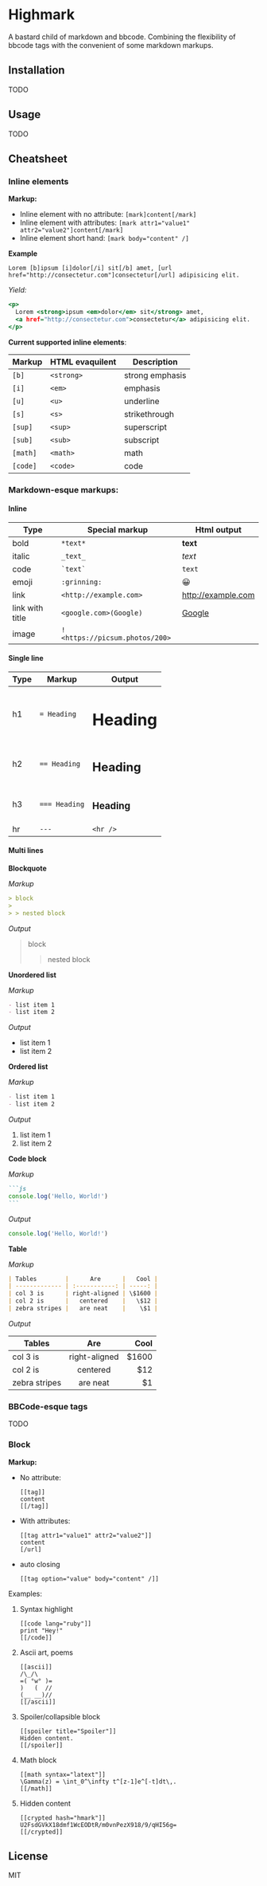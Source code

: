 # Highmark

A bastard child of markdown and bbcode. Combining the flexibility of bbcode tags
with the convenient of some markdown markups.

## Installation

TODO

## Usage

TODO

## Cheatsheet

### Inline elements

**Markup:**

- Inline element with no attribute: `[mark]content[/mark]`
- Inline element with attributes: `[mark attr1="value1" attr2="value2"]content[/mark]`
- Inline element short hand: `[mark body="content" /]`

**Example**

```bbcode
Lorem [b]ipsum [i]dolor[/i] sit[/b] amet, [url href="http://consectetur.com"]consectetur[/url] adipisicing elit.
```

_Yield:_

```htm
<p>
  Lorem <strong>ipsum <em>dolor</em> sit</strong> amet,
  <a href="http://consectetur.com">consectetur</a> adipisicing elit.
</p>
```

**Current supported inline elements**:

| Markup   | HTML evaquilent | Description     |
| -------- | --------------- | --------------- |
| `[b]`    | `<strong>`      | strong emphasis |
| `[i]`    | `<em>`          | emphasis        |
| `[u]`    | `<u>`           | underline       |
| `[s]`    | `<s>`           | strikethrough   |
| `[sup]`  | `<sup>`         | superscript     |
| `[sub]`  | `<sub>`         | subscript       |
| `[math]` | `<math>`        | math            |
| `[code]` | `<code>`        | code            |

### Markdown-esque markups:

#### Inline

| Type            | Special markup                 | Html output                                                                           |
| --------------- | ------------------------------ | ------------------------------------------------------------------------------------- |
| bold            | `*text*`                       | <strong>text</strong>                                                                 |
| italic          | `_text_`                       | <em>text</em>                                                                         |
| code            | `` `text` ``                   | <code>text</code>                                                                     |
| emoji           | `:grinning:`                   | 😀                                                                                    |
| link            | `<http://example.com>`         | <a href="http://example.com">http://example.com</a>                                   |
| link with title | `<google.com>(Google)`         | <a href="//google.com">Google</a>                                                     |
| image           | `!<https://picsum.photos/200>` | <a href="https://picsum.photos/200"><img src="https://picsum.photos/200" alt=""/></a> |

#### Single line

| Type | Markup        | Output           |
| ---- | ------------- | ---------------- |
| h1   | `= Heading`   | <h1>Heading</h1> |
| h2   | `== Heading`  | <h2>Heading</h2> |
| h3   | `=== Heading` | <h3>Heading</h3> |
| hr   | `---`         | `<hr />`         |

#### Multi lines

**Blockquote**

_Markup_

```md
> block
>
> > nested block
```

_Output_

> block
>
> > nested block

**Unordered list**

_Markup_

```md
- list item 1
- list item 2
```

_Output_

- list item 1
- list item 2

**Ordered list**

_Markup_

```md
- list item 1
- list item 2
```

_Output_

1. list item 1
2. list item 2

**Code block**

_Markup_

````md
```js
console.log('Hello, World!')
```
````

_Output_

```js
console.log('Hello, World!')
```

**Table**

_Markup_

```md
| Tables        |      Are      |   Cool |
| ------------- | :-----------: | -----: |
| col 3 is      | right-aligned | \$1600 |
| col 2 is      |   centered    |   \$12 |
| zebra stripes |   are neat    |    \$1 |
```

_Output_

| Tables        |      Are      |   Cool |
| ------------- | :-----------: | -----: |
| col 3 is      | right-aligned | \$1600 |
| col 2 is      |   centered    |   \$12 |
| zebra stripes |   are neat    |    \$1 |

### BBCode-esque tags

TODO

### Block

**Markup:**

- No attribute:

  ```
  [[tag]]
  content
  [[/tag]]
  ```

- With attributes:

  ```
  [[tag attr1="value1" attr2="value2"]]
  content
  [/url]
  ```

- auto closing
  ```
  [[tag option="value" body="content" /]]
  ```

Examples:

1. Syntax highlight

   ```
   [[code lang="ruby"]]
   print "Hey!"
   [[/code]]
   ```

2. Ascii art, poems

   ```
   [[ascii]]
   /\_/\
   =( °w° )=
   )   (  //
   (__ __)//
   [[/ascii]]
   ```

3. Spoiler/collapsible block

   ```
   [[spoiler title="Spoiler"]]
   Hidden content.
   [[/spoiler]]
   ```

4. Math block

   ```
   [[math syntax="latext"]]
   \Gamma(z) = \int_0^\infty t^[z-1]e^[-t]dt\,.
   [[/math]]
   ```

5. Hidden content

   ```
   [[crypted hash="hmark"]]
   U2FsdGVkX18dmf1WcEODtR/m0vnPezX918/9/qHI56g=
   [[/crypted]]
   ```

## License

MIT
